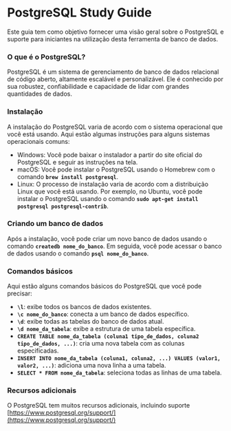 # PostgreSQL Study Guide

Este guia tem como objetivo fornecer uma visão geral sobre o PostgreSQL e suporte para iniciantes na utilização desta ferramenta de banco de dados.

### **O que é o PostgreSQL?**

PostgreSQL é um sistema de gerenciamento de banco de dados relacional de código aberto, altamente escalável e personalizável. Ele é conhecido por sua robustez, confiabilidade e capacidade de lidar com grandes quantidades de dados.

### **Instalação**

A instalação do PostgreSQL varia de acordo com o sistema operacional que você está usando. Aqui estão algumas instruções para alguns sistemas operacionais comuns:

- Windows: Você pode baixar o instalador a partir do site oficial do PostgreSQL e seguir as instruções na tela.
- macOS: Você pode instalar o PostgreSQL usando o Homebrew com o comando **`brew install postgresql`**.
- Linux: O processo de instalação varia de acordo com a distribuição Linux que você está usando. Por exemplo, no Ubuntu, você pode instalar o PostgreSQL usando o comando **`sudo apt-get install postgresql postgresql-contrib`**.

### **Criando um banco de dados**

Após a instalação, você pode criar um novo banco de dados usando o comando **`createdb nome_do_banco`**. Em seguida, você pode acessar o banco de dados usando o comando **`psql nome_do_banco`**.

### **Comandos básicos**

Aqui estão alguns comandos básicos do PostgreSQL que você pode precisar:

- **`\l`**: exibe todos os bancos de dados existentes.
- **`\c nome_do_banco`**: conecta a um banco de dados específico.
- **`\d`**: exibe todas as tabelas do banco de dados atual.
- **`\d nome_da_tabela`**: exibe a estrutura de uma tabela específica.
- **`CREATE TABLE nome_da_tabela (coluna1 tipo_de_dados, coluna2 tipo_de_dados, ...)`**: cria uma nova tabela com as colunas especificadas.
- **`INSERT INTO nome_da_tabela (coluna1, coluna2, ...) VALUES (valor1, valor2, ...)`**: adiciona uma nova linha a uma tabela.
- **`SELECT * FROM nome_da_tabela`**: seleciona todas as linhas de uma tabela.

### **Recursos adicionais**

O PostgreSQL tem muitos recursos adicionais, incluindo suporte [https://www.postgresql.org/support/](https://www.postgresql.org/support/)
